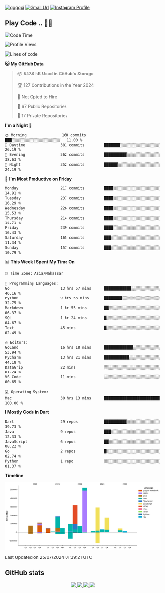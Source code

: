 [![goggxi](https://img.shields.io/badge/Portofolio-Goggxi-orange)](https://goggxi.github.io)
[![Gmail Url](https://img.shields.io/twitter/url?label=Goggxi@gmail.com&logo=gmail&style=social&url=http%3A%2F%2Fmailto%3Acontact.Goggxi@gmail.com)](mailto:Goggxi@gmail.com) [![Instagram Profile](https://img.shields.io/twitter/url?label=moh_rifkan&logo=instagram&style=social&url=https://www.instagram.com/moh_rifkan/)](https://www.instagram.com/moh_rifkan/)

## Play Code .. 💬🚀

<!-- [![Moh Rifkan GitHub stats](https://github-readme-stats.vercel.app/api?username=goggxi&count_private=true&show_icons=true&theme=dracula&custom_title=Goggxi%20Statistic%20🚀)](https://github.com/goggxi/goggxi)

[![Top Langs](https://github-readme-stats.vercel.app/api/top-langs/?username=goggxi&langs_count=8&layout=compact&show_icons=true&theme=dracula)](https://github.com/goggxi/goggxi) -->

<!--START_SECTION:waka-->
![Code Time](http://img.shields.io/badge/Code%20Time-3%2C021%20hrs%2057%20mins-blue)

![Profile Views](http://img.shields.io/badge/Profile%20Views-0-blue)

![Lines of code](https://img.shields.io/badge/From%20Hello%20World%20I%27ve%20Written-2.0%20million%20lines%20of%20code-blue)

**🐱 My GitHub Data** 

> 📦 547.6 kB Used in GitHub's Storage 
 > 
> 🏆 127 Contributions in the Year 2024
 > 
> 🚫 Not Opted to Hire
 > 
> 📜 67 Public Repositories 
 > 
> 🔑 17 Private Repositories 
 > 
**I'm a Night 🦉** 

```text
🌞 Morning                160 commits         ███░░░░░░░░░░░░░░░░░░░░░░   11.00 % 
🌆 Daytime                381 commits         ███████░░░░░░░░░░░░░░░░░░   26.19 % 
🌃 Evening                562 commits         ██████████░░░░░░░░░░░░░░░   38.63 % 
🌙 Night                  352 commits         ██████░░░░░░░░░░░░░░░░░░░   24.19 % 
```
📅 **I'm Most Productive on Friday** 

```text
Monday                   217 commits         ████░░░░░░░░░░░░░░░░░░░░░   14.91 % 
Tuesday                  237 commits         ████░░░░░░░░░░░░░░░░░░░░░   16.29 % 
Wednesday                226 commits         ████░░░░░░░░░░░░░░░░░░░░░   15.53 % 
Thursday                 214 commits         ████░░░░░░░░░░░░░░░░░░░░░   14.71 % 
Friday                   239 commits         ████░░░░░░░░░░░░░░░░░░░░░   16.43 % 
Saturday                 165 commits         ███░░░░░░░░░░░░░░░░░░░░░░   11.34 % 
Sunday                   157 commits         ███░░░░░░░░░░░░░░░░░░░░░░   10.79 % 
```


📊 **This Week I Spent My Time On** 

```text
🕑︎ Time Zone: Asia/Makassar

💬 Programming Languages: 
Go                       13 hrs 57 mins      ████████████░░░░░░░░░░░░░   46.16 % 
Python                   9 hrs 53 mins       ████████░░░░░░░░░░░░░░░░░   32.75 % 
Markdown                 1 hr 55 mins        ██░░░░░░░░░░░░░░░░░░░░░░░   06.37 % 
SQL                      1 hr 24 mins        █░░░░░░░░░░░░░░░░░░░░░░░░   04.67 % 
Text                     45 mins             █░░░░░░░░░░░░░░░░░░░░░░░░   02.49 % 

🔥 Editors: 
GoLand                   16 hrs 18 mins      █████████████░░░░░░░░░░░░   53.94 % 
PyCharm                  13 hrs 21 mins      ███████████░░░░░░░░░░░░░░   44.18 % 
DataGrip                 22 mins             ░░░░░░░░░░░░░░░░░░░░░░░░░   01.24 % 
VS Code                  11 mins             ░░░░░░░░░░░░░░░░░░░░░░░░░   00.65 % 

💻 Operating System: 
Mac                      30 hrs 13 mins      █████████████████████████   100.00 % 
```

**I Mostly Code in Dart** 

```text
Dart                     29 repos            ██████████░░░░░░░░░░░░░░░   39.73 % 
Java                     9 repos             ███░░░░░░░░░░░░░░░░░░░░░░   12.33 % 
JavaScript               6 repos             ██░░░░░░░░░░░░░░░░░░░░░░░   08.22 % 
Go                       2 repos             █░░░░░░░░░░░░░░░░░░░░░░░░   02.74 % 
Python                   1 repo              ░░░░░░░░░░░░░░░░░░░░░░░░░   01.37 % 
```



**Timeline**

![Lines of Code chart](https://raw.githubusercontent.com/Goggxi/Goggxi/main/assets/bar_graph.png)


 Last Updated on 25/07/2024 01:39:21 UTC
<!--END_SECTION:waka-->

## GitHub stats

<p align="center">
  <a href="https://github.com/goggxi">
    <img src="http://github-profile-summary-cards.vercel.app/api/cards/profile-details?username=goggxi&theme=transparent" />
  </a>
  <a href="https://github.com/goggxi">
    <img src="https://github-readme-streak-stats.herokuapp.com/?user=goggxi&hide_border=true&card_width=338&theme=transparent" />
  </a>
  <a href="https://github.com/goggxi">
    <img src="http://github-profile-summary-cards.vercel.app/api/cards/stats?username=goggxi&theme=transparent" />
  </a>
  <a href="https://github.com/goggxi">
    <img src="https://github-readme-stats.vercel.app/api/top-langs/?username=goggxi&langs_count=10&exclude_repo=&hide=c,makefile,html,css,sass,nix,nunjucks,tsql,dockerfile,shell&card_width=699&hide_border=true&theme=transparent" />
  </a>
  <!-- <br/>
  <a href="https://github.com/goggxi">
    <img src="https://komarev.com/ghpvc/?username=goggxi&color=blue&style=flat" />
  </a> -->
</p>
